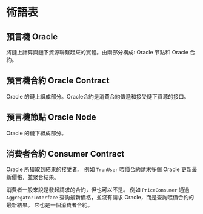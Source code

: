 # 術語表

## 預言機 Oracle

將鏈上計算與鏈下資源聯繫起來的實體。由兩部分構成: Oracle 节點和 Oracle 合約。


## 預言機合約 Oracle Contract

Oracle 的鏈上組成部分。Oracle合約是消費合約傳遞和接受鏈下資源的接口。

## 預言機節點 Oracle Node

Oracle 的鏈下組成部分。

## 消費者合約 Consumer Contract
Oracle 所獲取到結果的接受者。
例如 `TronUser` 喂價合約請求多個 Oracle 更新最新價格，並聚合結果。

消費者一般來說是發起請求的合約，但也可以不是。
例如 `PriceConsumer` 通過 `AggregatorInterface` 查詢最新價格，並沒有請求 Oracle，而是查詢喂價合約的最新結果。
它也是一個消費者合約。
